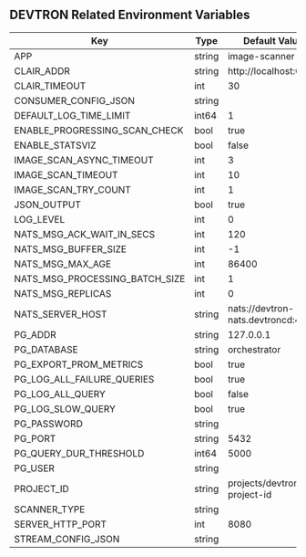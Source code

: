 

## DEVTRON Related Environment Variables
| Key   | Type     | Default Value     | Description       | Example       | Deprecated       |
|-------|----------|-------------------|-------------------|-----------------------|------------------|
 | APP | string |image-scanner |  |  | false |
 | CLAIR_ADDR | string |http://localhost:6060 |  |  | false |
 | CLAIR_TIMEOUT | int |30 |  |  | false |
 | CONSUMER_CONFIG_JSON | string | |  |  | false |
 | DEFAULT_LOG_TIME_LIMIT | int64 |1 |  |  | false |
 | ENABLE_PROGRESSING_SCAN_CHECK | bool |true |  |  | false |
 | ENABLE_STATSVIZ | bool |false |  |  | false |
 | IMAGE_SCAN_ASYNC_TIMEOUT | int |3 |  |  | false |
 | IMAGE_SCAN_TIMEOUT | int |10 |  |  | false |
 | IMAGE_SCAN_TRY_COUNT | int |1 |  |  | false |
 | JSON_OUTPUT | bool |true |  |  | false |
 | LOG_LEVEL | int |0 |  |  | false |
 | NATS_MSG_ACK_WAIT_IN_SECS | int |120 |  |  | false |
 | NATS_MSG_BUFFER_SIZE | int |-1 |  |  | false |
 | NATS_MSG_MAX_AGE | int |86400 |  |  | false |
 | NATS_MSG_PROCESSING_BATCH_SIZE | int |1 |  |  | false |
 | NATS_MSG_REPLICAS | int |0 |  |  | false |
 | NATS_SERVER_HOST | string |nats://devtron-nats.devtroncd:4222 |  |  | false |
 | PG_ADDR | string |127.0.0.1 |  |  | false |
 | PG_DATABASE | string |orchestrator |  |  | false |
 | PG_EXPORT_PROM_METRICS | bool |true |  |  | false |
 | PG_LOG_ALL_FAILURE_QUERIES | bool |true |  |  | false |
 | PG_LOG_ALL_QUERY | bool |false |  |  | false |
 | PG_LOG_SLOW_QUERY | bool |true |  |  | false |
 | PG_PASSWORD | string | |  |  | false |
 | PG_PORT | string |5432 |  |  | false |
 | PG_QUERY_DUR_THRESHOLD | int64 |5000 |  |  | false |
 | PG_USER | string | |  |  | false |
 | PROJECT_ID | string |projects/devtron-project-id |  |  | false |
 | SCANNER_TYPE | string | |  |  | false |
 | SERVER_HTTP_PORT | int |8080 |  |  | false |
 | STREAM_CONFIG_JSON | string | |  |  | false |

